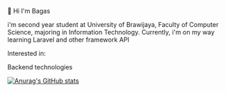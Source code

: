 👋 Hi I'm Bagas

i'm second year student at University of Brawijaya, Faculty of Computer Science, majoring in Information Technology.
Currently, i'm on my way learning Laravel and other framework API

Interested in:

Backend technologies

[![Anurag's GitHub stats](https://github-readme-stats.vercel.app/api?username=bagasrna&theme=tokyonight&count_private=true&show_icons=true)](https://github.com/anuraghazra/github-readme-stats)

<!--
**bagasrna/bagasrna** is a ✨ _special_ ✨ repository because its `README.md` (this file) appears on your GitHub profile.

Here are some ideas to get you started:

- 🔭 I’m currently working on ...
- 🌱 I’m currently learning ...
- 👯 I’m looking to collaborate on ...
- 🤔 I’m looking for help with ...
- 💬 Ask me about ...
- 📫 How to reach me: ...
- 😄 Pronouns: ...
- ⚡ Fun fact: ...
-->
